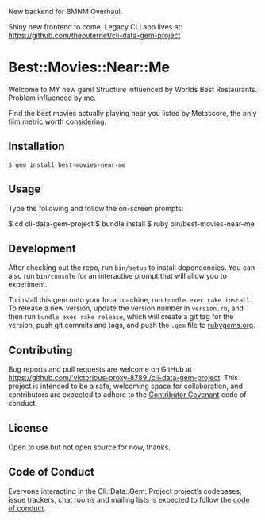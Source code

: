 New backend for BMNM Overhaul.

Shiny new frontend to come. Legacy CLI app lives at:
https://github.com/theouternet/cli-data-gem-project

# Best::Movies::Near::Me

Welcome to MY new gem! Structure influenced by Worlds Best Restaurants. Problem influenced by me.

Find the best movies actually playing near you listed by Metascore, the only film metric worth considering.

## Installation

    $ gem install best-movies-near-me

## Usage

Type the following and follow the on-screen prompts: 

$ cd cli-data-gem-project
$ bundle install
$ ruby bin/best-movies-near-me

## Development

After checking out the repo, run `bin/setup` to install dependencies. You can also run `bin/console` for an interactive prompt that will allow you to experiment.

To install this gem onto your local machine, run `bundle exec rake install`. To release a new version, update the version number in `version.rb`, and then run `bundle exec rake release`, which will create a git tag for the version, push git commits and tags, and push the `.gem` file to [rubygems.org](https://rubygems.org).

## Contributing

Bug reports and pull requests are welcome on GitHub at https://github.com/'victorious-proxy-8789'/cli-data-gem-project. This project is intended to be a safe, welcoming space for collaboration, and contributors are expected to adhere to the [Contributor Covenant](http://contributor-covenant.org) code of conduct.

## License

Open to use but not open source for now, thanks.

## Code of Conduct

Everyone interacting in the Cli::Data::Gem::Project project’s codebases, issue trackers, chat rooms and mailing lists is expected to follow the [code of conduct](https://github.com/'victorious-proxy-8789'/cli-data-gem-project/blob/master/CODE_OF_CONDUCT.md).
